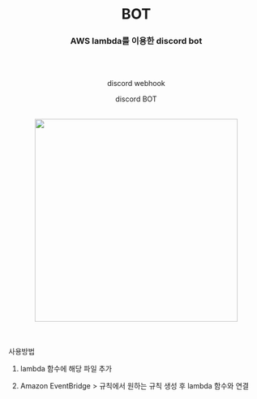 <div align=center>

# BOT

### AWS lambda를 이용한 discord bot

<br/>

<br/>

discord webhook

discord BOT

<br/>

<image src="https://github.com/user-attachments/assets/916a459d-49aa-47ad-afbc-350adefa00d9" width="400"/>

<br/>

<br/>

</div>

<br/>

사용방법

1. lambda 함수에 해당 파일 추가

2. Amazon EventBridge > 규칙에서 원하는 규칙 생성 후 lambda 함수와 연결
